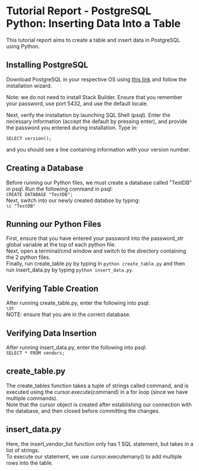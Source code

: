 # Tutorial Report - PostgreSQL Python: Inserting Data Into a Table
This tutorial report aims to create a table and insert data in PostgreSQL using Python.

## Installing PostgreSQL
Download PostgreSQL in your respective OS using [this link](https://www.enterprisedb.com/downloads/postgres-postgresql-downloads) and follow the installation wizard.  

Note: we do not need to install Stack Builder. Ensure that you remember your password, use port 5432, and use the default locale.  

Next, verify the installation by launching SQL Shell (psql). Enter the necessary information (accept the default by pressing enter), and provide the password you entered during installation.
Type in:  

```SELECT version();```  

and you should see a line containing information with your version number.

## Creating a Database
Before running our Python files, we must create a database called "TestDB" in psql. Run the following command in psql:  
```CREATE DATABASE "TestDB";```  
Next, switch into our newly created databse by typing:  
```\c "TestDB"```  

## Running our Python Files
First, ensure that you have entered your password into the password_str global variable at the top of each python file.  
Next, open a terminal/cmd window and switch to the directory containing the 2 python files.  
Finally, run create_table.py by typing in ```python create_table.py``` and then run insert_data.py by typing ```python insert_data.py```.

## Verifying Table Creation
After running create_table.py, enter the following into psql:  
```\dt```  
NOTE: ensure that you are in the correct database.

## Verifying Data Insertion
After running insert_data.py, enter the following into psql:  
```SELECT * FROM vendors;```  

## create_table.py
The create_tables function takes a tuple of strings called command, and is executed using the cursor.execute(command) in a for loop (since we have multiple commands).  
Note that the cursor object is created after establishing our connection with the database, and then closed before committing the changes.

## insert_data.py
Here, the insert_vendor_list function only has 1 SQL statement, but takes in a list of strings.  
To execute our statement, we use cursor.executemany() to add multiple rows into the table.